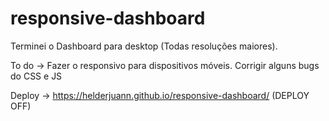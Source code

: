 # responsive-dashboard

Terminei o Dashboard para desktop (Todas resoluções maiores).

To do -> Fazer o responsivo para dispositivos móveis. Corrigir alguns bugs do CSS e JS

Deploy -> https://helderjuann.github.io/responsive-dashboard/ (DEPLOY OFF)
